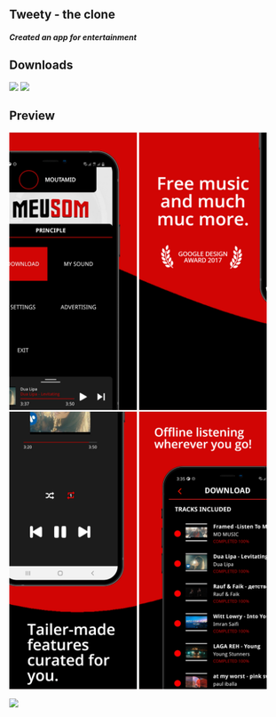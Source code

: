 ## Tweety - the clone ##

#### *Created an app for entertainment* ####

## Downloads
 [<img src="https://play.google.com/intl/en_us/badges/images/apps/en-play-badge.png" height="45px" />](https://play.google.com/store/apps/details?id=com.nostra13.universalimageloader.sample) [<img src="https://www.javatpoint.com/fullformpages/images/apk.png" height="45px" />](https://github.com/Moutamid/MeusomTheMusicPlayer/blob/master/app/release/app-release.apk)

## Preview
<img src="https://raw.githubusercontent.com/Moutamid/MeusomTheMusicPlayer/master/meusomredmockup/image1.jpeg" width="230"/> <img src="https://raw.githubusercontent.com/Moutamid/MeusomTheMusicPlayer/master/meusomredmockup/image2.jpeg" width="230"/> <img src="https://raw.githubusercontent.com/Moutamid/MeusomTheMusicPlayer/master/meusomredmockup/image3.jpeg" width="230"/> <img src="https://raw.githubusercontent.com/Moutamid/MeusomTheMusicPlayer/master/meusomredmockup/image4.jpeg" width="230"/>

<img src="https://user-images.githubusercontent.com/12999622/36225792-b7044432-11c3-11e8-8e22-5bbdcafa2312.gif" width="250"/>

<!-- ### Specifications ###

* App contains a list of saved products and a button to add a new product
* Each list item contains a sale button that reduces the quantity of that product by one
* Detail layout for each item displays the remaining information stored in the database
* App has buttons to delete a specific item or all items at once
* 'Order more' button is present for existing products. Launches mail client with given information already filled in
* User can select an image from internal storage and link it to a product
* App contains all necessary validations and error checks -->
